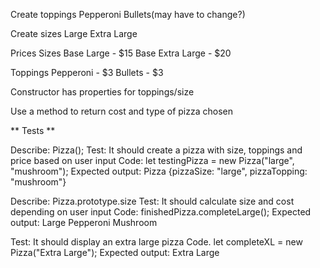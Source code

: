 Create toppings
  Pepperoni
  Bullets(may have to change?)

Create sizes
  Large
  Extra Large

Prices
  Sizes
    Base Large - $15
    Base Extra Large - $20

  Toppings
    Pepperoni - $3
    Bullets - $3


Constructor has properties for toppings/size

Use a method to return cost and type of pizza chosen


** Tests **

Describe: Pizza();
Test: It should create a pizza with size, toppings and price based on user input
Code: let testingPizza = new Pizza("large", "mushroom");
Expected output: Pizza {pizzaSize: "large", pizzaTopping: "mushroom"}

Describe: Pizza.prototype.size
Test: It should calculate size and cost depending on user input
Code: finishedPizza.completeLarge();
Expected output: Large Pepperoni Mushroom


Test: It should display an extra large pizza
Code. let completeXL = new Pizza("Extra Large");
Expected output: Extra Large



